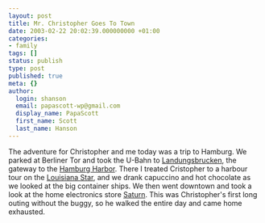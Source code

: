 ```yaml
---
layout: post
title: Mr. Christopher Goes To Town
date: 2003-02-22 20:02:39.000000000 +01:00
categories:
- family
tags: []
status: publish
type: post
published: true
meta: {}
author:
  login: shanson
  email: papascott-wp@gmail.com
  display_name: PapaScott
  first_name: Scott
  last_name: Hanson
---
```

<p>The adventure for Christopher and me today was a trip to Hamburg. We parked at Berliner Tor and took the U-Bahn to <a href="http://www.landungsbruecken.de/hamburg.htm">Landungsbrucken</a>, the gateway to the <a href="http://www.hafen-hamburg.de/html-engl/home.htm">Hamburg Harbor</a>. There I treated Cristopher to a harbour tour on the <a href="http://www.louisiana-star-hamburg.de/">Louisiana Star</a>, and we drank capuccino and hot chocolate as we looked at the big container ships. We then went downtown and took a look at the home electronics store <a href="http://www.saturn.de/">Saturn</a>. This was Christopher's first long outing without the buggy, so he walked the entire day and came home exhausted.</p>
